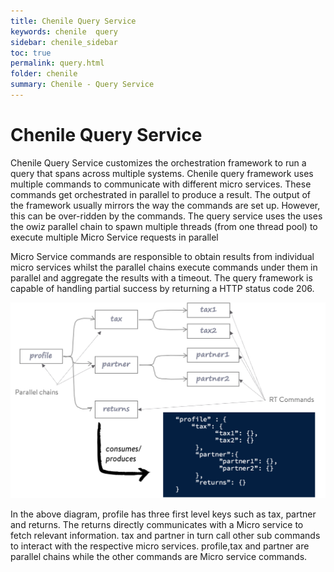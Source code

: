 ```yaml
---
title: Chenile Query Service
keywords: chenile  query
sidebar: chenile_sidebar
toc: true
permalink: query.html
folder: chenile
summary: Chenile - Query Service
---
```


# Chenile Query Service
Chenile Query Service customizes the orchestration framework to run a query that spans across multiple systems. Chenile query framework uses multiple commands to communicate with different micro services. These commands get orchestrated in parallel to produce a result. The output of the framework usually mirrors the way the commands are set up. However, this can be over-ridden by the commands. The query service uses the uses the owiz parallel chain to spawn multiple threads (from one thread pool)  to execute multiple Micro Service requests in parallel

Micro Service commands are responsible to obtain results from individual micro services whilst the parallel chains execute commands under them in parallel and aggregate the results with a timeout. The query framework is capable of handling partial success by returning a HTTP status code 206. 

![Query Framework](/images/chenile/query.png)

In the above diagram, profile has three first level keys such as tax, partner and returns. The returns directly communicates with a Micro service to fetch relevant information. tax and partner in turn call other sub commands to interact with the respective micro services. profile,tax and partner are parallel chains while the other commands are Micro service commands. 


